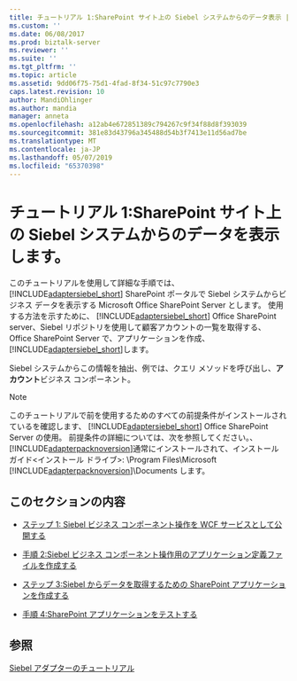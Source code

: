 ```yaml
---
title: チュートリアル 1:SharePoint サイト上の Siebel システムからのデータ表示 |Microsoft Docs
ms.custom: ''
ms.date: 06/08/2017
ms.prod: biztalk-server
ms.reviewer: ''
ms.suite: ''
ms.tgt_pltfrm: ''
ms.topic: article
ms.assetid: 9dd06f75-75d1-4fad-8f34-51c97c7790e3
caps.latest.revision: 10
author: MandiOhlinger
ms.author: mandia
manager: anneta
ms.openlocfilehash: a12ab4e672851389c794267c9f34f88d8f393039
ms.sourcegitcommit: 381e83d43796a345488d54b3f7413e11d56ad7be
ms.translationtype: MT
ms.contentlocale: ja-JP
ms.lasthandoff: 05/07/2019
ms.locfileid: "65370398"
---
```

# <a name="tutorial-1-presenting-data-from-a-siebel-system-on-a-sharepoint-site"></a>チュートリアル 1:SharePoint サイト上の Siebel システムからのデータを表示します。
このチュートリアルを使用して詳細な手順では、 [!INCLUDE[adaptersiebel_short](../../includes/adaptersiebel-short-md.md)] SharePoint ポータルで Siebel システムからビジネス データを表示する Microsoft Office SharePoint Server とします。 使用する方法を示すために、 [!INCLUDE[adaptersiebel_short](../../includes/adaptersiebel-short-md.md)] Office SharePoint server、Siebel リポジトリを使用して顧客アカウントの一覧を取得する、Office SharePoint Server で、アプリケーションを作成、[!INCLUDE[adaptersiebel_short](../../includes/adaptersiebel-short-md.md)]します。  
  
 Siebel システムからこの情報を抽出、例では、クエリ メソッドを呼び出し、**アカウント**ビジネス コンポーネント。  
  
> [!NOTE]
>  このチュートリアルで前を使用するためのすべての前提条件がインストールされているを確認します、 [!INCLUDE[adaptersiebel_short](../../includes/adaptersiebel-short-md.md)] Office SharePoint Server の使用。 前提条件の詳細については、次を参照してください。、[!INCLUDE[adapterpacknoversion](../../includes/adapterpacknoversion-md.md)]通常にインストールされて、インストール ガイド\<インストール ドライブ\>: \Program Files\Microsoft [!INCLUDE[adapterpacknoversion](../../includes/adapterpacknoversion-md.md)]\Documents します。  
  
## <a name="in-this-section"></a>このセクションの内容  
  
-   [ステップ 1: Siebel ビジネス コンポーネント操作を WCF サービスとして公開する](../../adapters-and-accelerators/adapter-siebel/step-1-publish-the-siebel-business-component-operations-as-a-wcf-service.md)  
  
-   [手順 2:Siebel ビジネス コンポーネント操作用のアプリケーション定義ファイルを作成する](../../adapters-and-accelerators/adapter-siebel/step-2-create-an-application-definition-file-for-siebel-business-component.md)  
  
-   [ステップ 3:Siebel からデータを取得するための SharePoint アプリケーションを作成する](../../adapters-and-accelerators/adapter-siebel/step-3-create-a-sharepoint-application-to-retrieve-data-from-siebel.md)  
  
-  [手順 4:SharePoint アプリケーションをテストする](../../adapters-and-accelerators/adapter-oracle-ebs/step-4-test-your-sharepoint-application.md)  
  
## <a name="see-also"></a>参照  
 [Siebel アダプターのチュートリアル](../../adapters-and-accelerators/adapter-siebel/siebel-adapter-tutorials.md)